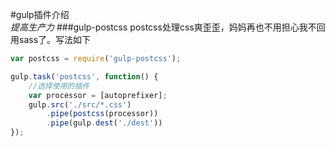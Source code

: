 #gulp插件介绍  
*提高生产力*
###gulp-postcss
postcss处理css爽歪歪，妈妈再也不用担心我不回用sass了。写法如下
```javascript
var postcss = require('gulp-postcss');

gulp.task('postcss', function() {
	//选择使用的插件
	var processor = [autoprefixer];
	gulp.src('./src/*.css')
		.pipe(postcss(processor))
		.pipe(gulp.dest('./dest'))
});
```